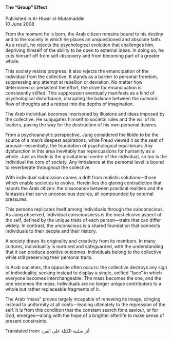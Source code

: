 <h4>The “Group” Effect</h4>

Published in Al-Hiwar al-Mutamaddin
<br>
10 June 2008

From the moment he is born, the Arab citizen remains bound to his destiny and to the society in which he places an unquestioned and absolute faith. As a result, he rejects the psychological evolution that challenges him, depriving himself of the ability to be open to external ideas. In doing so, he cuts himself off from self-discovery and from becoming part of a greater whole.

This society resists progress; it also rejects the emancipation of the individual from the collective. It stands as a barrier to personal freedom, suppressing any attempt at rebellion or deviation. No matter how determined or persistent the effort, the drive for emancipation is consistently stifled. This suppression eventually manifests as a kind of psychological disturbance, disrupting the balance between the outward flow of thoughts and a retreat into the depths of imagination.

The Arab individual becomes imprisoned by illusions and ideas imposed by the collective. He subjugates himself to societal rules and the will of its leaders, paving the way for the destruction of his own personal desires.

From a psychoanalytic perspective, Jung considered the libido to be the source of a man’s deepest aspirations, while Freud viewed it as the seat of arousal—essentially, the foundation of psychological equilibrium. Any dysfunction in this area inevitably has repercussions for humanity as a whole. Just as libido is the gravitational centre of the individual, so too is the individual the core of society. Any imbalance at the personal level is bound to reverberate throughout the collective.

With individual submission comes a drift from realistic solutions—those which enable societies to evolve. Herein lies the glaring contradiction that haunts the Arab citizen: the dissonance between practical realities and the fantasies that serve unconscious desires, all compounded by external pressures.

This persona replicates itself among individuals through the subconscious. As Jung observed, individual consciousness is the most elusive aspect of the self, defined by the unique traits of each person—traits that can differ widely. In contrast, the unconscious is a shared foundation that connects individuals to their people and their history.

A society draws its originality and creativity from its members. In many cultures, individuality is nurtured and safeguarded, with the understanding that it can produce positive outcomes. Individuals belong to the collective while still preserving their personal traits.

In Arab societies, the opposite often occurs: the collective destroys any sign of individuality, seeking instead to display a single, unified “face” in which everyone becomes interchangeable. The mass becomes the one, and the one becomes the mass. Individuals are no longer unique contributors to a whole but rather replaceable fragments of it.

The Arab “mass” proves largely incapable of renewing its image, clinging instead to uniformity at all costs—leading ultimately to the repression of the self. It is from this condition that the constant search for a saviour, or for God, emerges—along with the hope of a brighter afterlife to make sense of present constraints.

Translated from: أثر سلبية الكتلة على الفرد